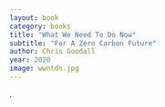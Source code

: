 ```yaml
---
layout: book
category: books
title: "What We Need To Do Now"
subtitle: "For A Zero Carbon Future"
author: Chris Goodall
year: 2020
image: wwntdn.jpg
---
```

.
